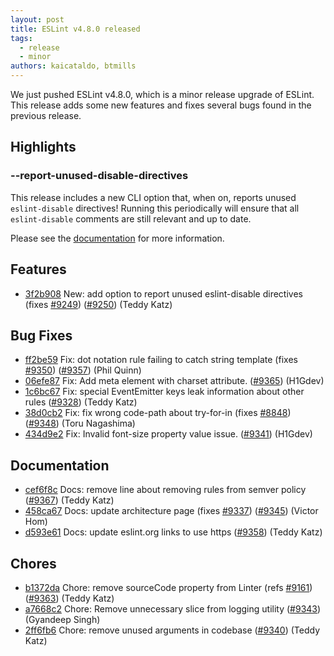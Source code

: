 ```yaml
---
layout: post
title: ESLint v4.8.0 released
tags:
  - release
  - minor
authors: kaicataldo, btmills
---
```


We just pushed ESLint v4.8.0, which is a minor release upgrade of ESLint. This release adds some new features and fixes several bugs found in the previous release.


## Highlights

### --report-unused-disable-directives

This release includes a new CLI option that, when on, reports unused `eslint-disable` directives! Running this periodically will ensure that all `eslint-disable` comments are still relevant and up to date.

Please see the [documentation](https://eslint.org/docs/user-guide/command-line-interface#--report-unused-disable-directives) for more information.

## Features


* [3f2b908](https://github.com/eslint/eslint/commit/3f2b908) New: add option to report unused eslint-disable directives (fixes [#9249](https://github.com/eslint/eslint/issues/9249)) ([#9250](https://github.com/eslint/eslint/issues/9250)) (Teddy Katz)






## Bug Fixes


* [ff2be59](https://github.com/eslint/eslint/commit/ff2be59) Fix: dot notation rule failing to catch string template (fixes [#9350](https://github.com/eslint/eslint/issues/9350)) ([#9357](https://github.com/eslint/eslint/issues/9357)) (Phil Quinn)
* [06efe87](https://github.com/eslint/eslint/commit/06efe87) Fix: Add meta element with charset attribute. ([#9365](https://github.com/eslint/eslint/issues/9365)) (H1Gdev)
* [1c6bc67](https://github.com/eslint/eslint/commit/1c6bc67) Fix: special EventEmitter keys leak information about other rules ([#9328](https://github.com/eslint/eslint/issues/9328)) (Teddy Katz)
* [38d0cb2](https://github.com/eslint/eslint/commit/38d0cb2) Fix: fix wrong code-path about try-for-in (fixes [#8848](https://github.com/eslint/eslint/issues/8848)) ([#9348](https://github.com/eslint/eslint/issues/9348)) (Toru Nagashima)
* [434d9e2](https://github.com/eslint/eslint/commit/434d9e2) Fix: Invalid font-size property value issue. ([#9341](https://github.com/eslint/eslint/issues/9341)) (H1Gdev)




## Documentation


* [cef6f8c](https://github.com/eslint/eslint/commit/cef6f8c) Docs: remove line about removing rules from semver policy ([#9367](https://github.com/eslint/eslint/issues/9367)) (Teddy Katz)
* [458ca67](https://github.com/eslint/eslint/commit/458ca67) Docs: update architecture page (fixes [#9337](https://github.com/eslint/eslint/issues/9337)) ([#9345](https://github.com/eslint/eslint/issues/9345)) (Victor Hom)
* [d593e61](https://github.com/eslint/eslint/commit/d593e61) Docs: update eslint.org links to use https ([#9358](https://github.com/eslint/eslint/issues/9358)) (Teddy Katz)








## Chores


* [b1372da](https://github.com/eslint/eslint/commit/b1372da) Chore: remove sourceCode property from Linter (refs [#9161](https://github.com/eslint/eslint/issues/9161)) ([#9363](https://github.com/eslint/eslint/issues/9363)) (Teddy Katz)
* [a7668c2](https://github.com/eslint/eslint/commit/a7668c2) Chore: Remove unnecessary slice from logging utility ([#9343](https://github.com/eslint/eslint/issues/9343)) (Gyandeep Singh)
* [2ff6fb6](https://github.com/eslint/eslint/commit/2ff6fb6) Chore: remove unused arguments in codebase ([#9340](https://github.com/eslint/eslint/issues/9340)) (Teddy Katz)
